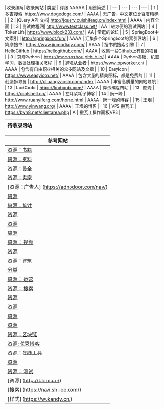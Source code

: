 |收录编号|  收录网站 | 类型 |  评级 AAAAA | 用途简述 |
|   ---  |     ---  | ---  |     ---     |
|  1  | 多吉搜索| https://www.dogedoge.com/ | AAAA | 无广告，中文定位比百度精确 |
|  2  | jQuery API 文档| http://jquery.cuishifeng.cn/index.html | AAAA | 内容全面 |
|  3  | 测试教程网| http://www.testclass.net/ | AA | 较方便的测试网站 |
|  4  | TokenLife| https://www.block233.com/ | AA | 常逛的论坛 |
|  5  | SpringBoot中文索引 | http://springboot.fun/    | AAAA | 汇集多个Springboot的索引网站 |
|  6  | 鸠摩搜书 | https://www.jiumodiary.com/   | AAAA | 搜书的搜索引擎 |
|  7  | HelloGitHub | https://hellogithub.com/  | AAAA | 收集一些Github上有趣的项目 |
|  8  | 莫烦Python | https://morvanzhou.github.io/ | AAAA | Python基础、机器学习、数据处理相关教程 |
|  9  | 跨境从业者 |  https://www.topworker.cn/  | AAAA | 包含有自由职业相关的众多网站及文章 |
|  10  | EasyIcon |   https://www.easyicon.net/  | AAAA | 包含大量的精美图标，都是免费的 |
|  11  | 创造狮导航 | http://chuangzaoshi.com/index | AAAA | 丰富高质量的网站导航 |
|  12  | LeetCode | https://leetcode.com/ | AAAA | 算法编程网站 |
|  13  | 酷壳 | https://coolshell.cn/ | AAAA | 左耳朵耗子博客 |
|  14  | 阮一峰 |  http://www.ruanyifeng.com/home.html | AAAA | 阮一峰的博客 |
|  15  | 王垠 |  http://www.yinwang.org/ | AAAA | 王垠的博客 |
|  16  | VPS 搬瓦工 |  https://bwh8.net/clientarea.php | A | 搬瓦工操作面板VPS |
 
  
  
|  待收录网站 |
| ---  |






|  参考网站 |
| ---  |
|  [资源：书籍](http://hao.shejidaren.com/index.html) |
|  [资源：资料](http://ziliao6.com/) |
|  [资源：最全](http://gaoxiaosouluo.cn/) |
|  [资源：卖家](http://maijiadaquan.com/) |
|  [资源：广告人] (https://adnodoor.com/nav/) |
|  [资源](https://www.hitsz.top/) |
|  [资源：统计](http://www.nmomi.com/) |
|  [资源](https://www.xmtbbx.com/) |
|  [资源](http://www.yichushou.com/) |
|  [资源](https://nav.dreamthere.com/) |
|  [资源： 视频](https://www.jubt.net/cn/index.html) |
|  [资源](https://www.volf.club/) |
|  [资源：建筑](http://jk.jknear.com:777/) |
|  [分类](https://qaozen.com/nav/) |
|  [资源： 运营](http://miyue1980.com/) |
|  [资源： 搜索](https://wukandy.cn/) |
|  [资源](https://www.gezhipu.com/cn/index.html) |
|  [资源](http://naspro.cc/) |
|  [资源](http://tool.wxuegao.com/) |
|  [资源](http://vv.lc/) |
|  [资源：区块链](https://www.block123.com/zh-hans/) |
|  [资源: 优秀博客](https://web.hujiangtao.cn/) |
|  [资源：在线工具](http://about.edu233.cn/) |
|  [资源](http://pandaroll.cn/cn/index.html) |
|  [资源： 测试](http://nav.qadoc.org/cn/index.html) |
|  [资源] (http://t.hiihi.cn/) |
|  [搜索] (https://navi.sh-oo.com/) |
|  [样式] (https://wukandy.cn/) |
 


